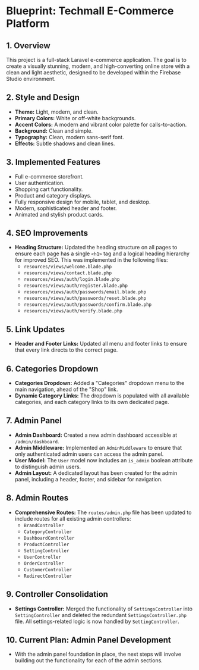 
# Blueprint: Techmall E-Commerce Platform

## 1. Overview
This project is a full-stack Laravel e-commerce application. The goal is to create a visually stunning, modern, and high-converting online store with a clean and light aesthetic, designed to be developed within the Firebase Studio environment.

## 2. Style and Design
*   **Theme:** Light, modern, and clean.
*   **Primary Colors:** White or off-white backgrounds.
*   **Accent Colors:** A modern and vibrant color palette for calls-to-action.
*   **Background:** Clean and simple.
*   **Typography:** Clean, modern sans-serif font.
*   **Effects:** Subtle shadows and clean lines.

## 3. Implemented Features
*   Full e-commerce storefront.
*   User authentication.
*   Shopping cart functionality.
*   Product and category displays.
*   Fully responsive design for mobile, tablet, and desktop.
*   Modern, sophisticated header and footer.
*   Animated and stylish product cards.

## 4. SEO Improvements
*   **Heading Structure:** Updated the heading structure on all pages to ensure each page has a single `<h1>` tag and a logical heading hierarchy for improved SEO. This was implemented in the following files:
    *   `resources/views/welcome.blade.php`
    *   `resources/views/contact.blade.php`
    *   `resources/views/auth/login.blade.php`
    *   `resources/views/auth/register.blade.php`
    *   `resources/views/auth/passwords/email.blade.php`
    *   `resources/views/auth/passwords/reset.blade.php`
    *   `resources/views/auth/passwords/confirm.blade.php`
    *   `resources/views/auth/verify.blade.php`

## 5. Link Updates
*   **Header and Footer Links:** Updated all menu and footer links to ensure that every link directs to the correct page.

## 6. Categories Dropdown
*   **Categories Dropdown:** Added a "Categories" dropdown menu to the main navigation, ahead of the "Shop" link.
*   **Dynamic Category Links:** The dropdown is populated with all available categories, and each category links to its own dedicated page.

## 7. Admin Panel
*   **Admin Dashboard:** Created a new admin dashboard accessible at `/admin/dashboard`.
*   **Admin Middleware:** Implemented an `AdminMiddleware` to ensure that only authenticated admin users can access the admin panel.
*   **User Model:** The `User` model now includes an `is_admin` boolean attribute to distinguish admin users.
*   **Admin Layout:** A dedicated layout has been created for the admin panel, including a header, footer, and sidebar for navigation.

## 8. Admin Routes
*   **Comprehensive Routes:** The `routes/admin.php` file has been updated to include routes for all existing admin controllers:
    *   `BrandController`
    *   `CategoryController`
    *   `DashboardController`
    *   `ProductController`
    *   `SettingController`
    *   `UserController`
    *   `OrderController`
    *   `CustomerController`
    *   `RedirectController`

## 9. Controller Consolidation
*   **Settings Controller:** Merged the functionality of `SettingsController` into `SettingController` and deleted the redundant `SettingsController.php` file. All settings-related logic is now handled by `SettingController`.

## 10. Current Plan: Admin Panel Development
*   With the admin panel foundation in place, the next steps will involve building out the functionality for each of the admin sections.
